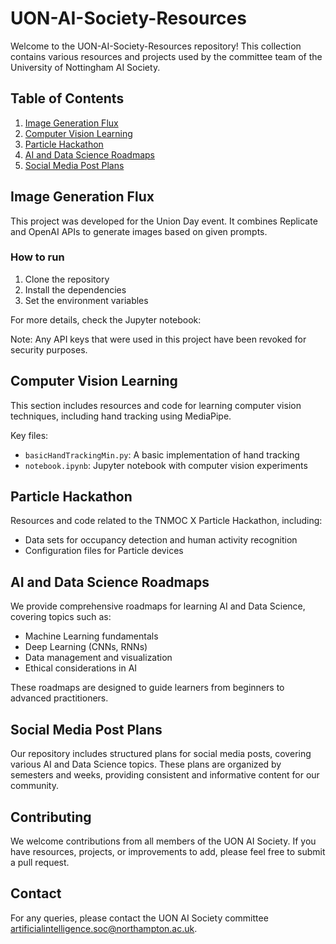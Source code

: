 # UON-AI-Society-Resources

Welcome to the UON-AI-Society-Resources repository! This collection contains various resources and projects used by the committee team of the University of Nottingham AI Society.

## Table of Contents

1. [Image Generation Flux](#image-generation-flux)
2. [Computer Vision Learning](#computer-vision-learning)
3. [Particle Hackathon](#particle-hackathon)
4. [AI and Data Science Roadmaps](#ai-and-data-science-roadmaps)
5. [Social Media Post Plans](#social-media-post-plans)

## Image Generation Flux

This project was developed for the Union Day event. It combines Replicate and OpenAI APIs to generate images based on given prompts.

### How to run

1. Clone the repository
2. Install the dependencies
3. Set the environment variables

For more details, check the Jupyter notebook:

Note: Any API keys that were used in this project have been revoked for security purposes.

## Computer Vision Learning

This section includes resources and code for learning computer vision techniques, including hand tracking using MediaPipe.

Key files:
- `basicHandTrackingMin.py`: A basic implementation of hand tracking
- `notebook.ipynb`: Jupyter notebook with computer vision experiments

## Particle Hackathon

Resources and code related to the TNMOC X Particle Hackathon, including:
- Data sets for occupancy detection and human activity recognition
- Configuration files for Particle devices

## AI and Data Science Roadmaps

We provide comprehensive roadmaps for learning AI and Data Science, covering topics such as:
- Machine Learning fundamentals
- Deep Learning (CNNs, RNNs)
- Data management and visualization
- Ethical considerations in AI

These roadmaps are designed to guide learners from beginners to advanced practitioners.

## Social Media Post Plans

Our repository includes structured plans for social media posts, covering various AI and Data Science topics. These plans are organized by semesters and weeks, providing consistent and informative content for our community.

## Contributing

We welcome contributions from all members of the UON AI Society. If you have resources, projects, or improvements to add, please feel free to submit a pull request.

## Contact

For any queries, please contact the UON AI Society committee artificialintelligence.soc@northampton.ac.uk.